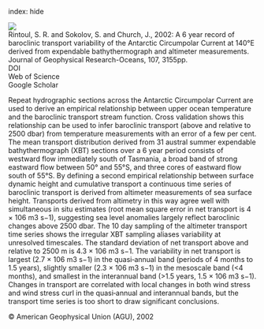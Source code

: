 index: hide

<div class="Citation">
    <div class="Citation-thumb CitationThumb-linked"  data-href="https://doi.org/10.1029/2001jc000787">
      <img src="https://static.claimspace.cloud/climate-study-static/refs/thumbs/3/Rintoul_et_al_2002-thumb.png" />
    </div>

  <div class="Citation-body">
    <div class="Citation-text">Rintoul, S. R. and Sokolov, S. and Church, J., 2002: A 6 year record of baroclinic transport variability of the Antarctic Circumpolar Current at 140°E derived from expendable bathythermograph and altimeter measurements. <span class="Article-journal">Journal of Geophysical Research-Oceans, </span><span class="Article-volume">107, </span>3155pp.</div>
    <div class="Citation-links">
      <div class="CitationLink" data-href="https://doi.org/10.1029/2001jc000787">
        <div class="CitationLink-icon CitationLink-Doi"></div>
        <div class="CitationLink-text">DOI</div>
      </div>
      <div class="CitationLink" data-href="http://cel.webofknowledge.com/InboundService.do?customersID=atyponcel&smartRedirect=yes&mode=FullRecord&IsProductCode=Yes&product=CEL&Init=Yes&Func=Frame&action=retrieve&SrcApp=literatum&SrcAuth=atyponcel&SID=7CNc3cIRaBKjGbSujFM&UT=WOS:000180568000031">
        <div class="CitationLink-icon CitationLink-Isi"></div>
        <div class="CitationLink-text">Web of Science</div>
      </div>
      <div class="CitationLink" data-href="https://scholar.google.com/scholar?q=10.1029/2001jc000787">
        <div class="CitationLink-icon CitationLink-Scholar"></div>
        <div class="CitationLink-text">Google Scholar</div>
      </div>
    </div>
  </div>
</div>

Repeat hydrographic sections across the Antarctic Circumpolar Current are used to derive an empirical relationship between upper ocean temperature and the baroclinic transport stream function. Cross validation shows this relationship can be used to infer baroclinic transport (above and relative to 2500 dbar) from temperature measurements with an error of a few per cent. The mean transport distribution derived from 31 austral summer expendable bathythermograph (XBT) sections over a 6 year period consists of westward flow immediately south of Tasmania, a broad band of strong eastward flow between 50° and 55°S, and three cores of eastward flow south of 55°S. By defining a second empirical relationship between surface dynamic height and cumulative transport a continuous time series of baroclinic transport is derived from altimeter measurements of sea surface height. Transports derived from altimetry in this way agree well with simultaneous in situ estimates (root mean square error in net transport is 4 × 106 m3 s−1), suggesting sea level anomalies largely reflect baroclinic changes above 2500 dbar. The 10 day sampling of the altimeter transport time series shows the irregular XBT sampling aliases variability at unresolved timescales. The standard deviation of net transport above and relative to 2500 m is 4.3 × 106 m3 s−1. The variability in net transport is largest (2.7 × 106 m3 s−1) in the quasi‐annual band (periods of 4 months to 1.5 years), slightly smaller (2.3 × 106 m3 s−1) in the mesoscale band (<4 months), and smallest in the interannual band (>1.5 years, 1.5 × 106 m3 s−1). Changes in transport are correlated with local changes in both wind stress and wind stress curl in the quasi‐annual and interannual bands, but the transport time series is too short to draw significant conclusions.

<div class="Citation-copy">
&copy; American Geophysical Union (AGU), 2002
</div>